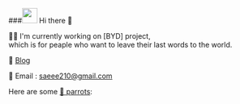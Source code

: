 ###<img src="https://cultofthepartyparrot.com/parrots/hd/mustacheparrot.gif" width="30" height="30"/>
 Hi there 👋   

<!--
**ohse-emily/ohse-emily** is a ✨ _special_ ✨ repository because its `README.md` (this file) appears on your GitHub profile.

Here are some ideas to get you started:

- 🔭 I’m currently working on ...
- 🌱 I’m currently learning ...
- 👯 I’m looking to collaborate on ...
- 🤔 I’m looking for help with ...
- 💬 Ask me about ...
- 📫 How to reach me: ...
- 😄 Pronouns: ...
- ⚡ Fun fact: ...
-->

🤸‍♀️ I'm currently working on [BYD] project,  
which is for peaple who want to leave their last words to the world. 


📝 <a href="https://blckchainetc.tistory.com/">Blog</a>

📧 Email : saeee210@gmail.com

Here are some [🦜 parrots](https://cultofthepartyparrot.com):


